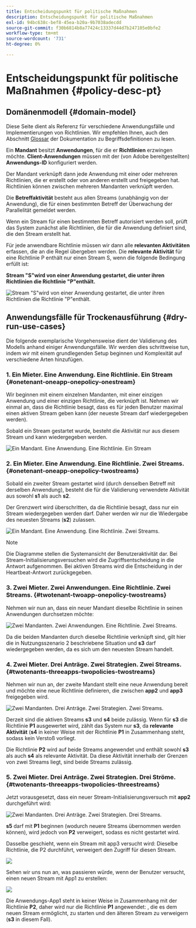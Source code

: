 ```yaml
---
title: Entscheidungspunkt für politische Maßnahmen
description: Entscheidungspunkt für politische Maßnahmen
exl-id: 94bc638c-bef8-45ea-b20a-9b7038adecdd
source-git-commit: f30b6814b8a77424c13337d44d7b247105e0bfe2
workflow-type: tm+mt
source-wordcount: '731'
ht-degree: 0%

---
```


# Entscheidungspunkt für politische Maßnahmen {#policy-desc-pt}

## Domänenmodell {#domain-model}

Diese Seite dient als Referenz für verschiedene Anwendungsfälle und Implementierungen von Richtlinien. Wir empfehlen Ihnen, auch den Abschnitt [Glossar](/help/concurrency-monitoring/cm-glossary.md) der Dokumentation zu Begriffsdefinitionen zu lesen.

Ein **Mandant** besitzt **Anwendungen**, für die er **Richtlinien** erzwingen möchte. **Client-Anwendungen** müssen mit der (von Adobe bereitgestellten) **Anwendungs-ID** konfiguriert werden.

Der Mandant verknüpft dann jede Anwendung mit einer oder mehreren Richtlinien, die er erstellt oder von anderen erstellt und freigegeben hat. Richtlinien können zwischen mehreren Mandanten verknüpft werden.

Die **Betreffaktivität** besteht aus allen Streams (unabhängig von der Anwendung), die für einen bestimmten Betreff der Überwachung der Parallelität gemeldet werden.

Wenn ein Stream für einen bestimmten Betreff autorisiert werden soll, prüft das System zunächst alle Richtlinien, die für die Anwendung definiert sind, die den Stream erstellt hat.

Für jede anwendbare Richtlinie müssen wir dann alle **relevanten Aktivitäten** erfassen, die an die Regel übergeben werden. Die **relevante Aktivität** für eine Richtlinie P enthält nur einen Stream S, wenn die folgende Bedingung erfüllt ist:

**Stream &quot;S&quot;wird von einer Anwendung gestartet, die unter ihren Richtlinien die Richtlinie &quot;P&quot;enthält.**

![Stream &quot;S&quot;wird von einer Anwendung gestartet, die unter ihren Richtlinien die Richtlinie &quot;P&quot;enthält.](assets/pdp-domain-model.png)

## Anwendungsfälle für Trockenausführung {#dry-run-use-cases}

Die folgende exemplarische Vorgehensweise dient der Validierung des Modells anhand einiger Anwendungsfälle. Wir werden dies schrittweise tun, indem wir mit einem grundlegenden Setup beginnen und Komplexität auf verschiedene Arten hinzufügen.

### 1. Ein Mieter. Eine Anwendung. Eine Richtlinie. Ein Stream {#onetenant-oneapp-onepolicy-onestream}

Wir beginnen mit einem einzelnen Mandanten, mit einer einzigen Anwendung und einer einzigen Richtlinie, die verknüpft ist. Nehmen wir einmal an, dass die Richtlinie besagt, dass es für jeden Benutzer maximal einen aktiven Stream geben kann (der neueste Stream darf wiedergegeben werden).

Sobald ein Stream gestartet wurde, besteht die Aktivität nur aus diesem Stream und kann wiedergegeben werden.

![Ein Mandant. Eine Anwendung. Eine Richtlinie. Ein Stream](assets/onetenant-app-policy-stream.png)


### 2. Ein Mieter. Eine Anwendung. Eine Richtlinie. Zwei Streams. {#onetenant-oneapp-onepolicy-twostreams}

Sobald ein zweiter Stream gestartet wird (durch denselben Betreff mit derselben Anwendung), besteht die für die Validierung verwendete Aktivität aus sowohl **s1** als auch **s2**.

Der Grenzwert wird überschritten, da die Richtlinie besagt, dass nur ein Stream wiedergegeben werden darf. Daher werden wir nur die Wiedergabe des neuesten Streams (**s2**) zulassen.

![Ein Mandant. Eine Anwendung. Eine Richtlinie. Zwei Streams.](assets/tenant-app-policy-twostream.png)

>[!NOTE]
>
>Die Diagramme stellen die Systemansicht der Benutzeraktivität dar. Bei Stream-Initialisierungsversuchen wird die Zugriffsentscheidung in die Antwort aufgenommen. Bei aktiven Streams wird die Entscheidung in der Heartbeat-Antwort zurückgegeben.

### 3. Zwei Mieter. Zwei Anwendungen. Eine Richtlinie. Zwei Streams. {#twotenant-twoapp-onepolicy-twostreams}

Nehmen wir nun an, dass ein neuer Mandant dieselbe Richtlinie in seinen Anwendungen durchsetzen möchte:

![Zwei Mandanten. Zwei Anwendungen. Eine Richtlinie. Zwei Streams.](assets/onepolicy-twotenant-app-stream.png)

Da die beiden Mandanten durch dieselbe Richtlinie verknüpft sind, gilt hier die in Nutzungsszenario 2 beschriebene Situation und **s3** darf wiedergegeben werden, da es sich um den neuesten Stream handelt.

### 4. Zwei Mieter. Drei Anträge. Zwei Strategien. Zwei Streams. {#twotenants-threeapps-twopolicies-twostreams}

Nehmen wir nun an, der zweite Mandant stellt eine neue Anwendung bereit und möchte eine neue Richtlinie definieren, die zwischen **app2** und **app3** freigegeben wird.

![Zwei Mandanten. Drei Anträge. Zwei Strategien. Zwei Streams.](assets/twotenant-policies-streams-threeapps.png)

Derzeit sind die aktiven Streams **s3** und **s4** beide zulässig. Wenn für **s3** die Richtlinie **P1** ausgewertet wird, zählt das System nur **s3**, da **relevante Aktivität** (**s4** in keiner Weise mit der Richtlinie **P1** in Zusammenhang steht, sodass kein Verstoß vorliegt.

Die Richtlinie **P2** wird auf beide Streams angewendet und enthält sowohl **s3** als auch **s4** als relevante Aktivität. Da diese Aktivität innerhalb der Grenzen von zwei Streams liegt, sind beide Streams zulässig.

### 5. Zwei Mieter. Drei Anträge. Zwei Strategien. Drei Ströme. {#twotenants-threeapps-twopolicies-threestreams}

Jetzt vorausgesetzt, dass ein neuer Stream-Initialisierungsversuch mit **app2** durchgeführt wird:

![Zwei Mandanten. Drei Anträge. Zwei Strategien. Drei Streams.](assets/twotenants-policies-threeapps-streams.png)

**s5** darf mit **P1** beginnen (wodurch neuere Streams übernommen werden können), wird jedoch von **P2** verweigert, sodass es nicht gestartet wird.

Dasselbe geschieht, wenn ein Stream mit app3 versucht wird: Dieselbe Richtlinie, die P2 durchführt, verweigert den Zugriff für diesen Stream.

![](assets/stream-init-attempted-app3.png)

Sehen wir uns nun an, was passieren würde, wenn der Benutzer versucht, einen neuen Stream mit App1 zu erstellen:

![](assets/new-stream-with-app1.png)

Die Anwendungs-App1 steht in keiner Weise in Zusammenhang mit der Richtlinie **P2**, daher wird nur die Richtlinie **P1** angewendet: , die es dem neuen Stream ermöglicht, zu starten und den älteren Stream zu verweigern (**s3** in diesem Fall).
